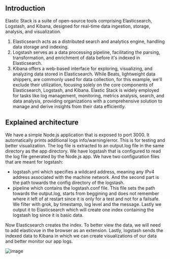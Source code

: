 ## Introduction
Elastic Stack is a suite of open-source tools comprising Elasticsearch, Logstash, and Kibana, designed for real-time data ingestion, storage, analysis, and visualization. 
1. Elasticsearch acts as a distributed search and analytics engine, handling data storage and indexing.
2. Logstash serves as a data processing pipeline, facilitating the parsing, transformation, and enrichment of data before it's indexed in Elasticsearch.
3. Kibana offers a web-based interface for exploring, visualizing, and analyzing data stored in Elasticsearch.
While Beats, lightweight data shippers, are commonly used for data collection, for this example, we'll exclude their utilization, focusing solely on the core components of Elasticsearch, Logstash, and Kibana. Elastic Stack is widely employed for tasks like log management, monitoring, metrics analysis, search, and data analysis, providing organizations with a comprehensive solution to manage and derive insights from their data efficiently.

## Explained architecture
We have a simple Node.js application that is exposed to port 3000. It automatically prints additional logs info/warning/error. This is for testing and better visualization.
The log file is extracted to an output.log file in the same directory as the app directory. We have logstash that is configured to read the log file generated by the Node.js app.
We have two configuration files that are meant for logstash:
- logstash.yml which specifies a wildcard address, meaning any IPv4 address associated with the machine network. And the second part is the path towards the config directory of the logstash.
- pipeline which contains the logstash.conf file. This file sets the path towards the output.log, starts from beggining and does not remember where it left of at restart since it is only for a test and not for a failsafe.
  We filter with grok, by timestamp, log level and the message. Lastly we output it to Elasticsearch which will create one index containing the logstash log since it is basic data.

Now Elasticsearch creates the index. To better view the data, we will need to add elasticvue in the browser as an extension. 
Lastly, logstash sends the indexed data to Kibana in which we can create visualizations of our data and better monitor our app logs.

![image](https://github.com/NetkovJordan/Elastic-stack_integration/assets/100224466/6fb31ec2-ba65-44ae-8264-dd21a6ad7fda)




